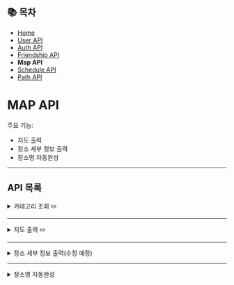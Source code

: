 ## 📚 목차
- [Home](../README.md)
- [User API](UserAPI.md)
- [Auth API](AuthAPI.md)
- [Friendship API](FriendshipAPI.md)
- **Map API**
- [Schedule API](ScheduleAPI.md)
- [Path API](PathAPI.md)

# MAP API
주요 기능:
- 지도 출력
- 장소 세부 정보 출력
- 장소명 자동완성

---

## API 목록

<details>
<summary>카테고리 조회 ✏️</summary>

**GET** `/map/category`
> 카테고리 목록을 조회합니다.  
> 세부 카테고리는 퀴리 파라미터에 카테고리 코드를 넣어서 조회할 수 있습니다.  
> 카테고리 종류는 다음과 같습니다.

| 카테고리 코드                   | 설명    | 부모 카테고리  |
|---------------------------|-------|----------|
| tour                      | 관광지   | X        |
| tour-nature               | 자연    | tour     |
| tour-tradition            | 역사    | tour     |
| tour-park                 | 공원    | tour     |
| tour-theme-park           | 테마파크  | tour     |
| food                      | 음식점   | X        |
| food-korean               | 한식    | food     |
| food-western              | 양식    | food     |
| food-japanese             | 일식    | food     |
| food-chinese              | 중식    | food     |
| food-other                | 기타    | food     |
| cafe                      | 카페    | X        |
| convenience-store         | 편의점   | X        |
| shopping                  | 쇼핑    | X        |
| shopping-permanent-market | 상설시장  | shopping |
| shopping-department-store | 백화점   | shopping |
| culture                   | 문화시설  | X        |
| event                     | 공연/행사 | X        |

#### 요청 코드
```javascript
axios
    .get(`${API_BASE_URL}/map/category?category=${categoryCode}`)
```

</details>

---

<details>
<summary>지도 출력 ✏️</summary>

**GET** `/map`

> 사용자가 선택한 방법으로 주변의 장소를 조회합니다.  
> 쿼리 파라미터 종류는 다음과 같습니다.  

| 파라미터      | 설명                                                     | 값 예시                                                                                        |
|-----------|--------------------------------------------------------|---------------------------------------------------------------------------------------------|
| search    | 장소 선택 방법                                               | location(위치), destination(도착지), middle-point(중간지점)                                          |
| sort      | 정렬 방법                                                  | title_asc(가나다순 오름차순 정렬), rating_asc(평점순 오름차순 정렬), user_ratings_total_dsc(총 평점 개수 내림차순 정렬) 등 |
| latitude  | 위도(search=location일 때만 필요)                             | 37.6092635094031                                                                            |
| longitude | 경도(search=location일 때만 필요)                             | 127.06471287129368                                                                          |
| name      | 장소 이름(search=destination이면 1개, middle-point이면 여러 개 필요) | 시청역, 올림픽공원 등                                                                                |
| category  | 카테고리 코드(필수X)                                           | tour, food-korean, cafe 등                                                                   |




### 1. 현재 위치를 기반으로 조회할 경우
#### 요청 코드
```javascript
axios
    .get(`${API_BASE_URL}/map?search=location&sort=title_asc&latitude=${latitude}&longitude=${longitude}`)
```

#### 응답 바디 ✏️
```json
[
  {
    "address": "서울특별시 중구 남대문로 52-5 (명동2가) ",
    "sigunguCode": "24",
    "contentId": "134746",
    "category": "food-chinese",
    "thumbnail": "http://tong.visitkorea.or.kr/cms/resource/96/3474896_image2_1.jpg",
    "latitude": "37.5621214856",
    "longitude": "126.9818402861",
    "name": "개화",
    "rating": "3.9",
    "userRatingsTotal": "867"
  },
  {
    "address": "서울특별시 중구 무교로 24 (무교동) 2층",
    "sigunguCode": "24",
    "contentId": "133276",
    "category": "food-korean",
    "thumbnail": "http://tong.visitkorea.or.kr/cms/resource/18/3474918_image2_1.jpg",
    "latitude": "37.5681540761",
    "longitude": "126.9794958849",
    "name": "곰국시집",
    "rating": "4.1",
    "userRatingsTotal": "849"
  }
]
```

### 2. 도착지를 기반으로 조회할 경우
#### 요청 코드
```javascript
axios
    .get(`${API_BASE_URL}/map?search=destination&sort=user_ratings_total_dsc&name=${placeName}`)
```

#### 응답 바디 ✏️
```json
[
  {
    "address": "서울특별시 종로구 인사동10길 11-4 ",
    "sigunguCode": "23",
    "contentId": "1945693",
    "category": "cafe",
    "thumbnail": "http://tong.visitkorea.or.kr/cms/resource/52/3474852_image2_1.jpg",
    "latitude": "37.5745839959",
    "longitude": "126.9857145803",
    "name": "전통다원",
    "rating": "4.3",
    "userRatingsTotal": "454"
  },
  {
    "address": "서울특별시 종로구 사직로9길 22 (필운동) ",
    "sigunguCode": "23",
    "contentId": "2783352",
    "category": "cafe",
    "thumbnail": "http://tong.visitkorea.or.kr/cms/resource/84/2790084_image2_1.jpg",
    "latitude": "37.5774250096",
    "longitude": "126.9677078075",
    "name": "스태픽스",
    "rating": "4.2",
    "userRatingsTotal": "412"
  }
]
```

### 3. 중간 위치를 기반으로 조회할 경우
#### 요청 코드
```javascript
axios
    .get(`${API_BASE_URL}/map?search=middle-point&sort=rating_dsc&name=${placeName1}&name=${placeName2}&name=${placeName3}`)
```
※name 파라미터는 여러 개 가능합니다.

#### 응답 바디
```json
{
  "names": [
    "동작구민회관",
    "녹번동근린공원",
    "올림픽공원"
  ],
  "coordinates": [
    {
      "x": "126.922743463895",
      "y": "37.4938972382326"
    },
    {
      "x": "126.93185185285346",
      "y": "37.60353994592752"
    },
    {
      "x": "127.120812783275",
      "y": "37.5205340628851"
    }
  ],
  "middleX": "126.99180270000781",
  "middleY": "37.53932374901508",
  "list": [
    {
      "address": "서울특별시 중구 명동8나길 28 (충무로1가) ",
      "sigunguCode": "24",
      "contentId": "1489369",
      "category": "food-korean",
      "thumbnail": "http://tong.visitkorea.or.kr/cms/resource/38/3474938_image2_1.jpg",
      "latitude": "37.5614854780",
      "longitude": "126.9834734887",
      "name": "오다리집",
      "rating": "4.7",
      "userRatingsTotal": "3915"
    },
    {
      "address": "서울특별시 중구 세종대로 76 ",
      "sigunguCode": "24",
      "contentId": "398344",
      "category": "food-korean",
      "thumbnail": "http://tong.visitkorea.or.kr/cms/resource/75/1290675_image2_1.jpg",
      "latitude": "37.5629101933",
      "longitude": "126.9768490516",
      "name": "현대칼국수",
      "rating": "4.4",
      "userRatingsTotal": "337"
    }
  ]
}
```
</details>

---

<details>
<summary>장소 세부 정보 출력(수정 예정)</summary>

**GET** `/map/detail`

> 특정한 장소의 세부 정보를 출력합니다.  
> 현재 구글 지도로 검색한 지역은 출력이 되지 않습니다.

#### 요청 코드
```javascript
axios
    .get(`${API_BASE_URL}/map/detail?contentId=${contentId}`)
```

#### 응답 바디
```json
{
    "contentid": "2559938",
    "contenttypeid": "12",
    "createdtime": "20180907015112",
    "homepage": "",
    "modifiedtime": "20250327160800",
    "tel": "",
    "telname": "",
    "title": "브이알존 코엑스 직영점",
    "firstimage": "http://tong.visitkorea.or.kr/cms/resource/26/2559926_image2_1.jpg",
    "firstimage2": "http://tong.visitkorea.or.kr/cms/resource/26/2559926_image2_1.jpg",
    "addr": "서울특별시 강남구 봉은사로 524 (삼성동) 지하1층",
    "zipcode": "06164",
    "overview": "VRZONE은 단순히 360도로 보이는 가상현실체험을 제공하지 않고 VRZONE에서 직접 개발부터 유통하는 VR콘텐츠를 체험할 수 있다. 데드프리즌은 의문의 사고로 좀비들이 득실거리는 병원에서 탈출하는 FPS VR 콘텐츠이며, 퓨처스트라이크는 연구소에서 실험 중 사고로 돌연변이 곤충들이 탈출하여 도시가 황폐화되어 곤충들을 박멸하는 FPS VR 콘텐츠이다. 가디언 히어로즈는 지구를 침략하려는 외계인들과 싸워 이기는 FPS VR 콘텐츠이다. VR 라이더는 약 20여 가지의 VR 콘텐츠로 놀이기구를 탑승하는 VR체험 시뮬레이터다. 놀이기구를 VR로 재현함과 상상만 해왔던 장소를 탐험하는 상상 그 이상의 현실을 구현한다."
}
```
</details>

---

<details>
<summary>장소명 자동완성</summary>

**GET** `/map/autocomplete`

> 장소명을 자동완성해 목록을 보여줍니다.  
> 서울 지역의 장소만 보여줍니다.

#### 요청 코드
```javascript
axios
    .get(`${API_BASE_URL}/map/autocomplete?name=${placeName}`)
```

#### 응답 바디
```json
[
  {
    "id": "11156260",
    "placeName": "창경궁",
    "address": "서울 종로구 창경궁로 185"
  },
  {
    "id": "11002870",
    "placeName": "창경궁 대온실",
    "address": "서울 종로구 창경궁로 185"
  },
  {
    "id": "1932803950",
    "placeName": "창경궁 매표소",
    "address": "서울 종로구 창경궁로 185"
  },
  {
    "id": "946945721",
    "placeName": "힐스테이트창경궁아파트",
    "address": "서울 종로구 율곡로 236"
  },
  {
    "id": "8116578",
    "placeName": "창경궁 춘당지",
    "address": "서울 종로구 창경궁로 185"
  },
  {
    "id": "1808045382",
    "placeName": "창경궁초밥",
    "address": "서울 종로구 창경궁로 229"
  },
  {
    "id": "7873650",
    "placeName": "창경궁 명정전",
    "address": "서울 종로구 창경궁로 185"
  },
  {
    "id": "457839741",
    "placeName": "휴스턴창경궁오피스텔(C동)",
    "address": "서울 종로구 창경궁로20길 14"
  }
]
```
</details>
